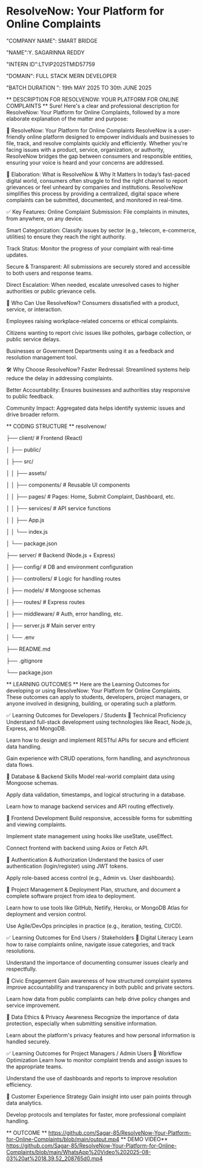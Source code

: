 # ResolveNow: Your Platform for Online Complaints
"COMPANY NAME": SMART BRIDGE

"NAME":Y. SAGARINNA REDDY

"INTERN ID":LTVIP2025TMID57759

"DOMAIN": FULL STACK MERN DEVELOPER

"BATCH DURATION ": 19th MAY 2025 TO 30th JUNE 2025

 ** DESCRIPTION FOR RESOLVENOW: YOUR PLATFORM FOR ONLINE COMPLAINTS **
Sure! Here's a clear and professional description for ResolveNow: Your Platform for Online Complaints, followed by a more elaborate explanation of the matter and purpose:

🔷 ResolveNow: Your Platform for Online Complaints ResolveNow is a user-friendly online platform designed to empower individuals and businesses to file, track, and resolve complaints quickly and efficiently. Whether you're facing issues with a product, service, organization, or authority, ResolveNow bridges the gap between consumers and responsible entities, ensuring your voice is heard and your concerns are addressed.

📘 Elaboration: What is ResolveNow & Why It Matters In today’s fast-paced digital world, consumers often struggle to find the right channel to report grievances or feel unheard by companies and institutions. ResolveNow simplifies this process by providing a centralized, digital space where complaints can be submitted, documented, and monitored in real-time.

✅ Key Features: Online Complaint Submission: File complaints in minutes, from anywhere, on any device.

Smart Categorization: Classify issues by sector (e.g., telecom, e-commerce, utilities) to ensure they reach the right authority.

Track Status: Monitor the progress of your complaint with real-time updates.

Secure & Transparent: All submissions are securely stored and accessible to both users and response teams.

Direct Escalation: When needed, escalate unresolved cases to higher authorities or public grievance cells.

🎯 Who Can Use ResolveNow? Consumers dissatisfied with a product, service, or interaction.

Employees raising workplace-related concerns or ethical complaints.

Citizens wanting to report civic issues like potholes, garbage collection, or public service delays.

Businesses or Government Departments using it as a feedback and resolution management tool.

🛠️ Why Choose ResolveNow? Faster Redressal: Streamlined systems help reduce the delay in addressing complaints.

Better Accountability: Ensures businesses and authorities stay responsive to public feedback.

Community Impact: Aggregated data helps identify systemic issues and drive broader reform.

** CODING STRUCTURE **
resolvenow/

├── client/ # Frontend (React)

│ ├── public/

│ ├── src/

│ │ ├── assets/

│ │ ├── components/ # Reusable UI components

│ │ ├── pages/ # Pages: Home, Submit Complaint, Dashboard, etc.

│ │ ├── services/ # API service functions

│ │ ├── App.js

│ │ └── index.js

│ └── package.json

├── server/ # Backend (Node.js + Express)

│ ├── config/ # DB and environment configuration

│ ├── controllers/ # Logic for handling routes

│ ├── models/ # Mongoose schemas

│ ├── routes/ # Express routes

│ ├── middleware/ # Auth, error handling, etc.

│ ├── server.js # Main server entry

│ └── .env

├── README.md

├── .gitignore

└── package.json

** LEARNING OUTCOMES **
Here are the Learning Outcomes for developing or using ResolveNow: Your Platform for Online Complaints. These outcomes can apply to students, developers, project managers, or anyone involved in designing, building, or operating such a platform.

✅ Learning Outcomes for Developers / Students 🔹 Technical Proficiency Understand full-stack development using technologies like React, Node.js, Express, and MongoDB.

Learn how to design and implement RESTful APIs for secure and efficient data handling.

Gain experience with CRUD operations, form handling, and asynchronous data flows.

🔹 Database & Backend Skills Model real-world complaint data using Mongoose schemas.

Apply data validation, timestamps, and logical structuring in a database.

Learn how to manage backend services and API routing effectively.

🔹 Frontend Development Build responsive, accessible forms for submitting and viewing complaints.

Implement state management using hooks like useState, useEffect.

Connect frontend with backend using Axios or Fetch API.

🔹 Authentication & Authorization Understand the basics of user authentication (login/register) using JWT tokens.

Apply role-based access control (e.g., Admin vs. User dashboards).

🔹 Project Management & Deployment Plan, structure, and document a complete software project from idea to deployment.

Learn how to use tools like GitHub, Netlify, Heroku, or MongoDB Atlas for deployment and version control.

Use Agile/DevOps principles in practice (e.g., iteration, testing, CI/CD).

✅ Learning Outcomes for End Users / Stakeholders 🔹 Digital Literacy Learn how to raise complaints online, navigate issue categories, and track resolutions.

Understand the importance of documenting consumer issues clearly and respectfully.

🔹 Civic Engagement Gain awareness of how structured complaint systems improve accountability and transparency in both public and private sectors.

Learn how data from public complaints can help drive policy changes and service improvement.

🔹 Data Ethics & Privacy Awareness Recognize the importance of data protection, especially when submitting sensitive information.

Learn about the platform's privacy features and how personal information is handled securely.

✅ Learning Outcomes for Project Managers / Admin Users 🔹 Workflow Optimization Learn how to monitor complaint trends and assign issues to the appropriate teams.

Understand the use of dashboards and reports to improve resolution efficiency.

🔹 Customer Experience Strategy Gain insight into user pain points through data analytics.

Develop protocols and templates for faster, more professional complaint handling.

 ** OUTCOME **
https://github.com/Sagar-85/ResolveNow-Your-Platform-for-Online-Complaints/blob/main/output.mp4
** DEMO VIDEO**
https://github.com/Sagar-85/ResolveNow-Your-Platform-for-Online-Complaints/blob/main/WhatsApp%20Video%202025-08-03%20at%2018.39.52_208765d0.mp4
